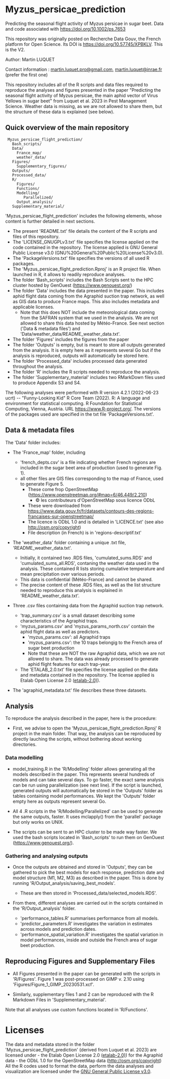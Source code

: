 # Myzus_persicae_prediction
Predicting the seasonal flight activity of Myzus persicae in sugar beet. Data and code associated with  https://doi.org/10.1002/ps.7653

This repository was originally posted on Recherche Data Gouv, the French platform for Open Science. Its DOI is https://doi.org/10.57745/XPBKLV. This is the V2.

Author: Martin LUQUET

Contact information : martin.luquet.pro@gmail.com, martin.luquet@inrae.fr (prefer the first one)

This repository includes all of the R scripts and data files required to reproduce the analyses and figures presented in the paper "Predicting the seasonal flight activity of Myzus persicae, the main aphid vector of Virus Yellows in sugar beet" from Luquet et al. 2023 in Pest Management Science.
Weather data is missing, as we are not allowed to share them, but the structure of these data is explained (see below).

## Quick overview of the main repository

```  
 Myzus_persicae_flight_prediction/
   Bash_scripts/
   Data/
     France_map/ 
     weather_data/
   Figures/
     Supplementary_figures/
   Outputs/
   Processed_data/
   R/
     Figures/
     Functions/
     Modelling/
        Parallelized/
     Output_analysis/
   Supplementary_material/
```   

'Myzus_persicae_flight_prediction' includes the following elements, whose content is further detailed in next sections.

-   The present 'README.txt' file details the content of the R scripts and files of this repository.
-   The 'LICENSE_GNUGPLv3.txt' file specifies the license applied on the code contained in the repository. The license applied is GNU General Public License v3.0 (GNU%20General%20Public%20License%20v3.0).
-   The 'PackageVersions.txt' file specifies the versions of all used R packages.
-   The 'Myzus_persicae_flight_prediction.Rproj' is an R project file. When launched in R, it allows to readily reproduce analyses.
-   The folder 'Bash_scripts' includes the Bash Scripts sent to the HPC cluster hosted by GenOuest (https://www.genouest.org/)
-   The folder 'Data' includes the data presented in the paper. This includes aphid flight data coming from the Agraphid suction trap network, as well as GIS data to produce France maps. This also includes metadata and applicable licenses.
	- Note that this does NOT include the meteorological data coming from the SAFRAN system that we used in the analysis. We are not allowed to share this data hosted by Météo-France. See next section ('Data & metadata files') and 'Data/weather_data/README_weather_data.txt'.
-   The folder 'Figures' includes the figures from the paper
-   The folder 'Outputs' is empty, but is meant to store all outputs generated from the analysis. It is empty here as it represents several Go but if the analysis is reproduced, outputs will automatically be stored here.
-   The folder 'Processed_data' includes processed data generated throughout the analysis.
-   The folder 'R' includes the R scripts needed to reproduce the analysis.
-   The folder 'Supplementary_material' includes two RMarkDown files used to produce Appendix S3 and S4.

The following analyses were performed with R version 4.2.1 (2022-06-23 ucrt) -- "Funny-Looking Kid"
R Core Team (2022). 
R: A language and environment for statistical computing. 
R Foundation for Statistical Computing, Vienna, Austria. 
URL https://www.R-project.org/.
The versions of the packages used are specified in the txt file 'PackageVersions.txt'.

## Data & metadata files

The 'Data' folder includes:

- The 'France_map' folder, including
	- 'french_depts.csv' is a file indicating whether French regions are included in the sugar beet area of production (used to generate Fig. 1).
	- all other files are GIS files corresponding to the map of France, used to generate Figure 5.
		- These come frop OpenStreetMap (https://www.openstreetmap.org/#map=6/46.449/2.210)
			- © les contributeurs d'OpenStreetMap sous licence ODbL
		- These were downloaded from https://www.data.gouv.fr/fr/datasets/contours-des-regions-francaises-sur-openstreetmap/
		- The licence is ODbL 1.0 and is detailed in 'LICENCE.txt' (see also http://osm.org/copyright)
		- File description (in French) is in 'regions-descriptif.txt'

- The 'weather_data' folder containing a unique .txt file, 'README_weather_data.txt'.
	- Initially, it contained two .RDS files, 'cumulated_sums.RDS' and 'cumulated_sums_all.RDS', contaning the weather data used in the analysis. These contained R lists storing cumulative temperature and mean precipitation over various periods.
	- This data is confidential (Météo-France) and cannot be shared.
	- The precise content of these .RDS files, as well as the list structure needed to reproduce this analysis is explained in 'README_weather_data.txt'.

- Three .csv files containing data from the Agraphid suction trap network.
	- 'trap_summary.csv' is a small dataset describing some characteristics of the Agraphid traps.
	- 'myzus_params.csv' and 'myzus_params_north.csv' contain the aphid flight data as well as predictors.
		- 'myzus_params.csv': all Agraphid traps
		- 'myzus_params.csv': the 10 traps belongig to the French area of sugar beet production	
		- Note that these are NOT the raw Agraphid data, which we are not allowed to share. The data was already processed to generate aphid flight features for each trap-year.
	- The 'ETALAB_2.0.txt' file specifies the license applied on the data and metadata contained in the repository. The license applied is Etalab Open License 2.0 ([etalab-2.0)](https://spdx.org/licenses/etalab-2.0.html)).

- The 'agraphid_metadata.txt' file describes these three datasets.

## Analysis

To reproduce the analysis described in the paper, here is the procedure:

- First, we advise to open the 'Myzus_persicae_flight_prediction.Rproj' R project in the main folder. That way, the analysis can be reproduced by directly lauching the scripts, without bothering about working directories.

### Data modelling

- model_training.R in the 'R/Modelling' folder allows generating all the models described in the paper. This represents several hundreds of models and can take several days. To go faster, the exact same analysis can be run
using parallelization (see next line). If the script is launched, generated outputs will automatically be stored in the 'Outputs' folder as tables containing model performances. We kept the 'Outputs' folder empty here as outputs represent several Go.

- All 4 .R scripts in the 'R/Modelling/Parallelized' can be used to generate the same outputs, faster. It uses mclapply() from the 'parallel' package but only works on UNIX.

- The scripts can be sent to an HPC cluster to be made way faster. We used the bash scripts located in 'Bash_scripts' to run them on GenOuest (https://www.genouest.org/).

### Gathering and analysing outputs

- Once the outputs are obtained and stored in 'Outputs', they can be gathered to pick the best models for each response, prediction date and model structure (M1, M2, M3) as described in the paper. This is done by running 'R/Output_analysis/saving_best_models'.
	- These are then stored in 'Processed_data/selected_models.RDS'.

- From there, different analyses are carried out in the scripts contained in the 'R/Output_analysis' folder.
	- 'performance_tables.R' summarises performance from all models.
	- 'predictor_parameters.R' investigates the variation in estimates across models and prediction dates.
	- 'performance_spatial_variation.R' investigates the spatial variation in model performances, inside and outside the French area of sugar beet production.

## Reproducing Figures and Supplementary Files

- All Figures presented in the paper can be generated with the scripts in 'R/Figures'. Figure 1 was post-processed on GIMP v. 2.10 using 'Figures/Figure_1_GIMP_20230531.xcf'.

- Similarly, supplementary files 1 and 2 can be reproduced with the R Markdown Files in 'Supplementary_material'.

Note that all analyses use custom functions located in 'R/Functions'.

# Licenses
The data and metadata stored in the folder 'Myzus_persicae_flight_prediction' (derived from Luquet et al. 2023) are licensed under 
	- the Etalab Open License 2.0 ([etalab-2.0)](https://spdx.org/licenses/etalab-2.0.html)) for the Agraphid data
	- the ODbL 1.0 for the OpenStreetMap data (http://osm.org/copyright)
All the R codes used to format the data, perform the data analyses and visualization are licensed under the [GNU General Public License v3.0](GNU%20General%20Public%20License%20v3.0).
